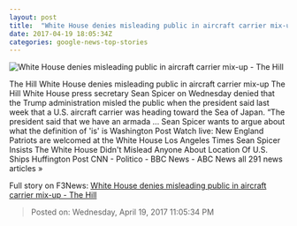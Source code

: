 ```yaml
---
layout: post
title:  "White House denies misleading public in aircraft carrier mix-up - The Hill"
date: 2017-04-19 18:05:34Z
categories: google-news-top-stories
---
```


![White House denies misleading public in aircraft carrier mix-up - The Hill](http://thehill.com/sites/default/files/article_images/carlvinson_041717getty.jpg)

The Hill White House denies misleading public in aircraft carrier mix-up The Hill White House press secretary Sean Spicer on Wednesday denied that the Trump administration misled the public when the president said last week that a U.S. aircraft carrier was heading toward the Sea of Japan. “The president said that we have an armada ... Sean Spicer wants to argue about what the definition of 'is' is Washington Post Watch live: New England Patriots are welcomed at the White House Los Angeles Times Sean Spicer Insists The White House Didn't Mislead Anyone About Location Of U.S. Ships Huffington Post CNN - Politico - BBC News - ABC News all 291 news articles »


Full story on F3News: [White House denies misleading public in aircraft carrier mix-up - The Hill](http://www.f3nws.com/n/bsjXMD)

> Posted on: Wednesday, April 19, 2017 11:05:34 PM
